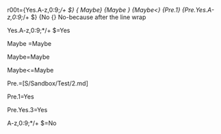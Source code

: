 r00t={Yes.A-z,0:9;*/+ $} { Maybe} {Maybe }  {Maybe<}  {Pre.1} {Pre.Yes.A-z,0:9;*/+ $}  {No {}
No-because after the line wrap

Yes.A-z,0:9;*/+ $=Yes

Maybe =Maybe

 Maybe=Maybe

Maybe<=Maybe

Pre.=[S/Sandbox/Test/2.md]

Pre.1=Yes

Pre.Yes.3=Yes

A-z,0:9;*/+ $=No

